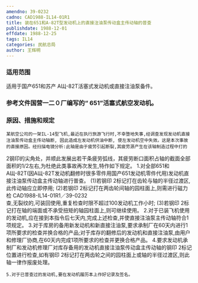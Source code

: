 ```yaml
---
amendno: 39-0232
cadno: CAD1988-IL14-01R1
title: 装在651和A-82Т型发动机上的直接注油泵传动盒主传动轴的普查
publishdate: 1988-12-01
effdate: 1988-12-25
tags: IL14
categories: 民航总局
author: 王辉明
---
```


### 适用范围 
适用于国产651和苏产 АЩ-82Т活塞式发动机或直接注油泵备件。

<!--more-->
### 参考文件国营一二０厂编写的“ 651”活塞式航空发动机。

### 原因、措施和规定 
    某航空公司的一架IL-14型飞机,最近在执行旅游飞行时,不幸堕地失事,经调查发现发动机直接注油泵传动盒主传动轴断, 因此造成左发动机供油中断, 使左发动机空中失效。这是本次事故的直接原因。经扫描电镜分析:此轴是由于疲劳引起断裂,其疲劳源产生在该轴制造过程中打的 
2钢印的尖角处，并顺此发展出若干条疲劳弧线，其疲劳断口面积占轴的截面全部面积的1/2左右,为杜绝此类事故再次发生,特作如下规定。 
1.对全部651和 АЩ-82Т(因АЩ-82Т发动机翻修时很多零件用国产651发动机零件代用)发动机直接注油泵传动盒主传动轴进行普查。 
  (1)若钢印 
2标记打在齿轮与轴的半径过渡区,此传动轴应立即停用; 
  (2)若钢印 2标记打在两齿轮间轴的园柱面上,则需进行磁力检
  CAD1988-IL14-01R1／39-0232   
查,无裂纹的,可装回使用,重复检查时限不超过100发动机工作小时; 
  (3)若钢印 
2标记打在轴的端面或不承受扭矩的轴园柱面上,则可继续使用。 
    2.对于已装飞机使用的发动机,应在接到本指令后七天内,完成上述检查,并使直接注油泵主传动轴符合1项规定。 
    3.对于库房的备用新发动机和新直接注油泵,要求承制厂在60天内进行1项所要求的检查并换合格的产品;对于库存的翻修后的发动机和直接注油泵,由用户和修理厂协商,在60天内完成1项所要求的检查并更换合格产品。 
    4.要求发动机承制厂和发动机修理厂对库存备用的发动机直接注油泵传动盒主传动轴的钢印 
2标记位置进行检查,如有钢印 
2标记打在两齿轮之间的园柱面上或轴的半径过渡区,则此轴一律作报废处理。

    5.对于已普查过的发动机,要在发动机履历本上作好记录及签名。

